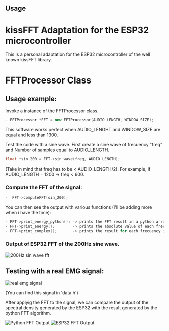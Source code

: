 
## Usage
# kissFFT Adaptation for the ESP32 microcontroller
This is a personal adaptation for the ESP32 microcontroller of the well known kissFFT library.

# FFTProcessor Class

## Usage example:
Invoke a instance of the FFTProcessor class.

```cpp
- FFTProcessor *FFT = new FFTProcessor(AUDIO_LENGTH, WINDOW_SIZE);
```

This software works perfect when AUDIO_LENGHT and WINDOW_SIZE are equal and less than 1300.

Test the code with a sine wave. First create a sine wave of frecuency "freq" and Number of samples equal to AUDIO_LENGTH.

```cpp
float *sin_200 = FFT->sin_wave(freq, AUDIO_LENGTH);
```

(Take in mind that freq has to be < AUDIO_LENGTH/2). For example, if AUDIO_LENGTH = 1200 -> freq < 600.

### Compute the FFT of the signal:
```cpp
-  FFT->computeFFT(sin_200);
```
You can then see the output with various functions (I'll be adding more when i have the time):

```cpp
- FFT->print_energy_python(); -> prints the FFT result in a python array style.
- FFT->print_energy();        -> prints the absolute value of each frecuency.
- FFT->print_complex();       -> prints the result for each frecuency in their complex format ( real + i*imag )
```
### Output of ESP32 FFT of the 200Hz sine wave.

![200Hz sin wave fft](https://user-images.githubusercontent.com/41343686/141875356-c7e3b483-ca7f-425b-bfeb-1dcaa2ff554a.png)

## Testing with a real EMG signal:

![real emg signal](https://user-images.githubusercontent.com/41343686/141880111-489c5ef0-1dd4-4f3f-ae1e-01655095f136.png)

(You can find this signal in 'data.h')

After applyig the FFT to the signal, we can compare the output of the spectral density generated by the ESP32 with the result generated by the python FFT algorithm.

![Python FFT Output](https://user-images.githubusercontent.com/41343686/141880411-030e72e8-4fdb-4156-a430-0a52419db6ce.png)   ![ESP32 FFT Output](https://user-images.githubusercontent.com/41343686/141880418-e69e7504-88d5-48c2-af79-94b75c01616a.png)




